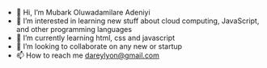 - 👋 Hi, I’m Mubark Oluwadamilare Adeniyi
- 👀 I’m interested in learning new stuff about cloud computing, JavaScript, and other programming languages 
- 🌱 I’m currently learning html, css and javascript
- 💞️ I’m looking to collaborate on any new or startup 
- 📫 How to reach me dareylyon@gmail.com

<!---
dareylyon/dareylyon is a ✨ special ✨ repository because its `README.md` (this file) appears on your GitHub profile.
You can click the Preview link to take a look at your changes.
--->
